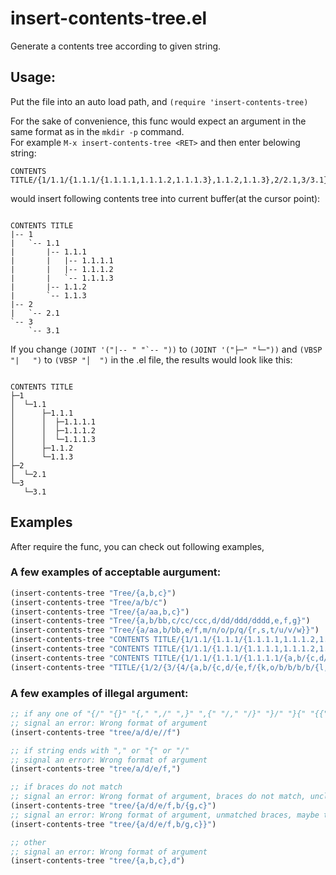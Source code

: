 insert-contents-tree.el
======================

Generate a contents tree according to given string.

Usage:
------------------------

Put the file into an auto load path, and `(require 'insert-contents-tree)`

For the sake of convenience, this func would expect an argument in the same format as in the `mkdir -p` command.<br>
For example `M-x insert-contents-tree <RET>` and then enter belowing string:
```
CONTENTS TITLE/{1/1.1/{1.1.1/{1.1.1.1,1.1.1.2,1.1.1.3},1.1.2,1.1.3},2/2.1,3/3.1}
```
would insert following contents tree into current buffer(at the cursor point):

```

CONTENTS TITLE
|-- 1
|   `-- 1.1
|       |-- 1.1.1
|       |   |-- 1.1.1.1
|       |   |-- 1.1.1.2
|       |   `-- 1.1.1.3
|       |-- 1.1.2
|       `-- 1.1.3
|-- 2
|   `-- 2.1
`-- 3
    `-- 3.1

```

If you change ```(JOINT '("|-- " "`-- "))``` to ```(JOINT '("├─" "└─"))``` and ```(VBSP "|   ")``` to ```(VBSP "│  ")```
in the .el file, the results would look like this:

```

CONTENTS TITLE
├─1
│  └─1.1
│      ├─1.1.1
│      │  ├─1.1.1.1
│      │  ├─1.1.1.2
│      │  └─1.1.1.3
│      ├─1.1.2
│      └─1.1.3
├─2
│  └─2.1
└─3
   └─3.1

```  

Examples
---------------------

After require the func, you can check out following examples,

### A few examples of acceptable aurgument:

```el
(insert-contents-tree "Tree/{a,b,c}")
(insert-contents-tree "Tree/a/b/c")
(insert-contents-tree "Tree/{a/aa,b,c}")
(insert-contents-tree "Tree/{a,b/bb,c/cc/ccc,d/dd/ddd/dddd,e,f,g}")
(insert-contents-tree "Tree/{a/aa,b/bb,e/f,m/n/o/p/q/{r,s,t/u/v/w}}")
(insert-contents-tree "CONTENTS TITLE/{1/1.1/{1.1.1/{1.1.1.1,1.1.1.2,1.1.1.3},1.1.2,1.1.3},2/2.1,3/3.1}")
(insert-contents-tree "CONTENTS TITLE/{1/1.1/{1.1.1/{1.1.1.1,1.1.1.2,1.1.1.3},1.1.2,1.1.3,1.1.4},2/{8,8}}")
(insert-contents-tree "CONTENTS TITLE/{1/1.1/{1.1.1/{1.1.1.1/{a,b/{c,d/{e,f/{k,o}}},r},1.1.1.2,1.1.1.3},1.1.2,1.1.3},2/2.1,3/3.1}")
(insert-contents-tree "TITLE/{1/2/{3/{4/{a,b/{c,d/{e,f/{k,o/b/b/b/b/{l,m,n,o/p}}}},r},5,6/{7,8,9,10/11/{12,13}}},14,15},2/2.1,3/3.1}")
```

### A few examples of illegal argument:

```el
;; if any one of "{/" "{}" "{," ",/" ",}" ",{" "/," "/}" "}/" "}{" "{{" "//" ",," occurs in string
;; signal an error: Wrong format of argument
(insert-contents-tree "tree/a/d/e//f")

;; if string ends with "," or "{" or "/"
;; signal an error: Wrong format of argument
(insert-contents-tree "tree/a/d/e/f,")

;; if braces do not match
;; signal an error: Wrong format of argument, braces do not match, unclosed {s
(insert-contents-tree "tree/{a/d/e/f,b/{g,c}")
;; signal an error: Wrong format of argument, unmatched braces, maybe too many }s
(insert-contents-tree "tree/{a/d/e/f,b/g,c}}")

;; other
;; signal an error: Wrong format of argument
(insert-contents-tree "tree/{a,b,c},d")
```
